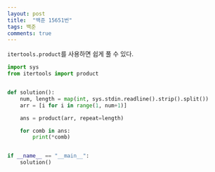 ```yaml
---
layout: post
title:  "백준 15651번"
tags: 백준
comments: true
---
```


`itertools.product`를 사용하면 쉽게 풀 수 있다.

```python
import sys
from itertools import product


def solution():
    num, length = map(int, sys.stdin.readline().strip().split())
    arr = [i for i in range(1, num+1)]

    ans = product(arr, repeat=length)

    for comb in ans:
        print(*comb)


if __name__ == "__main__":
    solution()

```